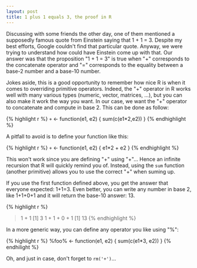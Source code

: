 ```yaml
---
layout: post
title: 1 plus 1 equals 3, the proof in R
---
```


Discussing with some friends the other day, one of them mentioned a supposedly famous quote from Einstein saying that 1 + 1 = 3. Despite my best efforts, Google couldn't find that particular quote. Anyway, we were trying to understand how could have Einstein come up with that. Our answer was that the proposition "1 + 1 = 3" is true when "+" corresponds to the concatenate operator and "=" corresponds to the equality between a base-2 number and a base-10 number. 

Jokes aside, this is a good opportunity to remember how nice R is when it comes to overriding primitive operators. Indeed, the "+" operator in R works well with many various types (numeric, vector, matrices, ...), but you can also make it work the way you want. In our case, we want the "+" operator to concatenate and compute in base 2. This can be done as follow:

{% highlight r %}
`+` <- function(e1, e2) { sum(c(e1*2,e2)) }
{% endhighlight %}

A pitfall to avoid is to define your function like this:

{% highlight r %}
`+` <- function(e1, e2) { e1*2 + e2 }
{% endhighlight %}

This won't work since you are defining "+" using "+"... Hence an infinite recursion that R will quickly remind you of. Instead, using the `sum` function (another primitive) allows you to use the correct "+" when suming up.

If you use the first function defined above, you get the answer that everyone expected: 1+1=3. Even better, you can write any number in base 2, like 1+1+0+1 and it will return the base-10 answer: 13.

{% highlight r %}
> 1 + 1
[1] 3
> 1 + 1 + 0 + 1
[1] 13
{% endhighlight %}

In a more generic way, you can define any operator you like using "%":

{% highlight r %}
%foo% <- function(e1, e2) { sum(c(e1*3, e2)) }
{% endhilight %}

Oh, and just in case, don't forget to `rm('+')`...

